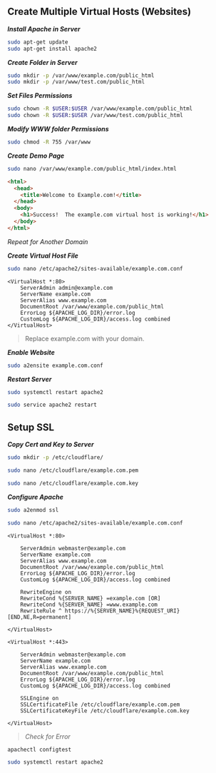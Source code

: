 ## Create Multiple Virtual Hosts (Websites)

***Install Apache in Server***
```bash
sudo apt-get update
sudo apt-get install apache2
```
***Create Folder in Server***
```bash
sudo mkdir -p /var/www/example.com/public_html
sudo mkdir -p /var/www/test.com/public_html
```
***Set Files Permissions***
```bash
sudo chown -R $USER:$USER /var/www/example.com/public_html
sudo chown -R $USER:$USER /var/www/test.com/public_html
```
***Modify WWW folder Permissions*** 
```bash
sudo chmod -R 755 /var/www
```
***Create Demo Page***
```bash
sudo nano /var/www/example.com/public_html/index.html
```
```html
<html>
  <head>
    <title>Welcome to Example.com!</title>
  </head>
  <body>
    <h1>Success!  The example.com virtual host is working!</h1>
  </body>
</html>
```

*Repeat for Another Domain*

***Create Virtual Host File***
```bash
sudo nano /etc/apache2/sites-available/example.com.conf
```
```
<VirtualHost *:80>
    ServerAdmin admin@example.com
    ServerName example.com
    ServerAlias www.example.com
    DocumentRoot /var/www/example.com/public_html
    ErrorLog ${APACHE_LOG_DIR}/error.log
    CustomLog ${APACHE_LOG_DIR}/access.log combined
</VirtualHost>
```

> Replace example.com with your domain.

***Enable Website***
```bash
sudo a2ensite example.com.conf
```
***Restart Server***
```bash
sudo systemctl restart apache2
```
```bash
sudo service apache2 restart
```

## Setup SSL

***Copy Cert and Key to Server***

```bash
sudo mkdir -p /etc/cloudflare/
```
```bash
sudo nano /etc/cloudflare/example.com.pem
```
```bash
sudo nano /etc/cloudflare/example.com.key
```

***Configure Apache***

```bash
sudo a2enmod ssl
```

```bash
sudo nano /etc/apache2/sites-available/example.com.conf
```
```
<VirtualHost *:80>

    ServerAdmin webmaster@example.com
    ServerName example.com
    ServerAlias www.example.com
    DocumentRoot /var/www/example.com/public_html
    ErrorLog ${APACHE_LOG_DIR}/error.log
    CustomLog ${APACHE_LOG_DIR}/access.log combined

    RewriteEngine on
    RewriteCond %{SERVER_NAME} =example.com [OR]
    RewriteCond %{SERVER_NAME} =www.example.com
    RewriteRule ^ https://%{SERVER_NAME}%{REQUEST_URI} [END,NE,R=permanent]

</VirtualHost>

<VirtualHost *:443>

    ServerAdmin webmaster@example.com
    ServerName example.com
    ServerAlias www.example.com
    DocumentRoot /var/www/example.com/public_html
    ErrorLog ${APACHE_LOG_DIR}/error.log
    CustomLog ${APACHE_LOG_DIR}/access.log combined

    SSLEngine on
    SSLCertificateFile /etc/cloudflare/example.com.pem
    SSLCertificateKeyFile /etc/cloudflare/example.com.key

</VirtualHost>
```

> *Check for Error*

```bash
apachectl configtest
```
```bash
sudo systemctl restart apache2
```
